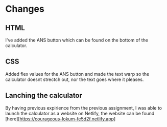 # Changes
## HTML
I've added the ANS button which can be found on the bottom of the calculator.
## CSS
Added flex values for the ANS button and made the text warp so the calculator doesnt strectch out, nor the text goes where it pleases.
## Lanching the calculator
By having previous expirience from the previous assignment, I was able to launch the calculator as a website on Netlify, the website can be found [here][https://courageous-lokum-fe5d2f.netlify.app]
